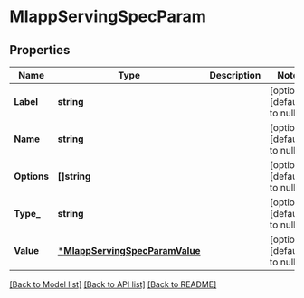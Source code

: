 # MlappServingSpecParam

## Properties
Name | Type | Description | Notes
------------ | ------------- | ------------- | -------------
**Label** | **string** |  | [optional] [default to null]
**Name** | **string** |  | [optional] [default to null]
**Options** | **[]string** |  | [optional] [default to null]
**Type_** | **string** |  | [optional] [default to null]
**Value** | [***MlappServingSpecParamValue**](mlapp.ServingSpecParam.value.md) |  | [optional] [default to null]

[[Back to Model list]](../README.md#documentation-for-models) [[Back to API list]](../README.md#documentation-for-api-endpoints) [[Back to README]](../README.md)


